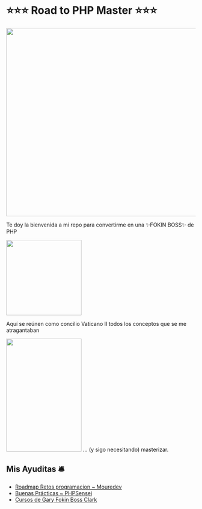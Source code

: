 # ⭐⭐⭐ Road to PHP Master ⭐⭐⭐

<img src="https://github.com/user-attachments/assets/900bd631-d30c-4bd3-ad41-6777e28c8f43" width="950" height="500" />


Te doy la bienvenida a mi repo para convertirme en una ✨FOKIN BOSS✨ de PHP

<img src="https://github.com/user-attachments/assets/2dfbc7d3-d41f-484b-9880-fa196105dbf2" width="200" height="200" />

Aquí se reúnen como concilio Vaticano II todos los conceptos que se me atragantaban


<img src="https://github.com/user-attachments/assets/f488d5ec-5f2b-40a5-8bbd-64ed74a66e71" width="200" height="300" />
... (y sigo necesitando) masterizar.

## Mis Ayuditas 🛎️
- [Roadmap Retos programacion ~ Mouredev](https://retosdeprogramacion.com/roadmap/#last)
- [Buenas Prácticas ~ PHPSensei](https://phpsensei.es/category/buenas-practicas/)
- [Cursos de Gary Fokin Boss Clark](https://garyclarketech.teachable.com/courses/)



